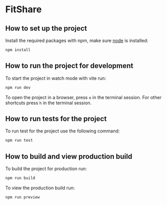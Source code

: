 # FitShare

## How to set up the project

Install the required packages with npm, make sure [node](https://nodejs.org/en/download/) is installed:

```bash
npm install
```

## How to run the project for development

To start the project in watch mode with vite run:

```bash
npm run dev
```

To open the project in a browser, press `o` in the terminal session. For other shortcuts press `h` in the terminal session.

## How to run tests for the project

To run test for the project use the following command:

```bash
npm run test
```

## How to build and view production build

To build the project for production run:

```bash
npm run build
```

To view the production build run:

```bash
npm run preview
```

